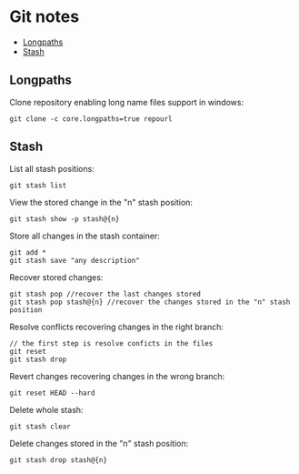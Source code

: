 # Git notes

* [Longpaths](#longpaths)
* [Stash](#stash)

## Longpaths <a name="longpaths"></a>
Clone repository enabling long name files support in windows:

```
git clone -c core.longpaths=true repourl
```

## Stash <a name="stash"></a>
List all stash positions:

```
git stash list
```


View the stored change in the "n" stash position:

```
git stash show -p stash@{n}
```

Store all changes in the stash container:

```
git add *
git stash save "any description"
```

Recover stored changes:

```
git stash pop //recover the last changes stored
git stash pop stash@{n} //recover the changes stored in the "n" stash position 
```

Resolve conflicts recovering changes in the right branch:

```
// the first step is resolve conficts in the files
git reset
git stash drop
```

Revert changes recovering changes in the wrong branch:

```
git reset HEAD --hard
```

Delete whole stash:

```
git stash clear
```

Delete changes stored in the "n" stash position:

```
git stash drop stash@{n}
```

